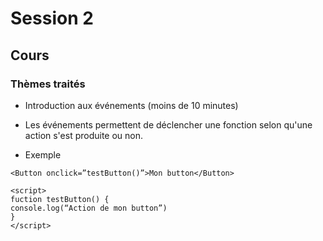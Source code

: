 # Session 2

## Cours

### Thèmes traités
* Introduction aux événements (moins de 10 minutes)

* Les événements permettent de déclencher une fonction selon qu'une action s'est produite ou non.
* Exemple
```
<Button onclick=”testButton()”>Mon button</Button>

<script>
fuction testButton() {
console.log(“Action de mon button”)
}
</script>

```
